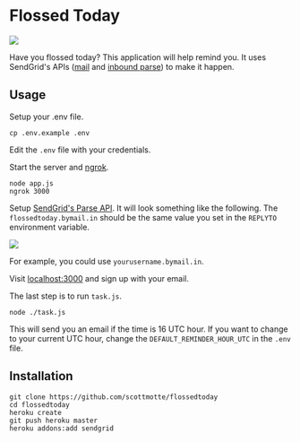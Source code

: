 # Flossed Today

![](https://raw.github.com/scottmotte/flossedtoday/master/flossedtoday.png)

Have you flossed today? This application will help remind you. It uses SendGrid's APIs ([mail](http://sendgrid.com/docs/API_Reference/Web_API/mail.html) and [inbound parse](http://sendgrid.com/docs/API_Reference/Webhooks/parse.html)) to make it happen.

## Usage

Setup your .env file.

```
cp .env.example .env
```

Edit the `.env` file with your credentials.

Start the server and [ngrok](https://ngrok.com/).

```
node app.js
ngrok 3000
```

Setup [SendGrid's Parse API](http://sendgrid.com/developer/reply). It will look something like the following. The `flossedtoday.bymail.in` should be the same value you set in the `REPLYTO` environment variable.

![](https://raw.github.com/scottmotte/flossedtoday/master/inbound-setup-example.png)

For example, you could use `yourusername.bymail.in`.

Visit [localhost:3000](http://localhost:3000) and sign up with your email.

The last step is to run `task.js`.

```
node ./task.js
```

This will send you an email if the time is 16 UTC hour. If you want to change to your current UTC hour, change the `DEFAULT_REMINDER_HOUR_UTC` in the `.env` file. 

## Installation

```
git clone https://github.com/scottmotte/flossedtoday
cd flossedtoday
heroku create
git push heroku master
heroku addons:add sendgrid
```






